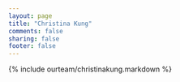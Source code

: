 ```yaml
---
layout: page
title: "Christina Kung"
comments: false
sharing: false
footer: false
---
```

{% include ourteam/christinakung.markdown %}
